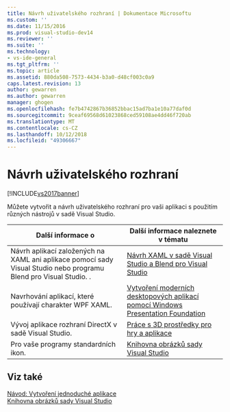 ```yaml
---
title: Návrh uživatelského rozhraní | Dokumentace Microsoftu
ms.custom: ''
ms.date: 11/15/2016
ms.prod: visual-studio-dev14
ms.reviewer: ''
ms.suite: ''
ms.technology:
- vs-ide-general
ms.tgt_pltfrm: ''
ms.topic: article
ms.assetid: 880da508-7573-4434-b3a0-d48cf003c0a9
caps.latest.revision: 13
author: gewarren
ms.author: gewarren
manager: ghogen
ms.openlocfilehash: fe7b4742867b36852bbac15ad7ba1e10a77daf0d
ms.sourcegitcommit: 9ceaf69568d61023868ced59108ae4dd46f720ab
ms.translationtype: MT
ms.contentlocale: cs-CZ
ms.lasthandoff: 10/12/2018
ms.locfileid: "49306667"
---
```

# <a name="designing-user-interfaces"></a>Návrh uživatelského rozhraní
[!INCLUDE[vs2017banner](../includes/vs2017banner.md)]

Můžete vytvořit a návrh uživatelského rozhraní pro vaši aplikaci s použitím různých nástrojů v sadě Visual Studio.  
  
|Další informace o|Další informace naleznete v tématu|  
|-------------------------|---------|  
|Návrh aplikací založených na XAML ani aplikace pomocí sady Visual Studio nebo programu Blend pro Visual Studio.   .|[Návrh XAML v sadě Visual Studio a Blend pro Visual Studio](../designers/designing-xaml-in-visual-studio.md)|  
|Navrhování aplikací, které používají charakter WPF XAML.|[Vytvoření moderních desktopových aplikací pomocí Windows Presentation Foundation](../designers/create-modern-desktop-applications-with-windows-presentation-foundation.md)|  
|Vývoj aplikace rozhraní DirectX v sadě Visual Studio.|[Práce s 3D prostředky pro hry a aplikace](../designers/working-with-3-d-assets-for-games-and-apps.md)|  
|Pro vaše programy standardních ikon.|[Knihovna obrázků sady Visual Studio](../designers/the-visual-studio-image-library.md)|  
  
## <a name="see-also"></a>Viz také  
 [Návod: Vytvoření jednoduché aplikace](../ide/walkthrough-create-a-simple-application-with-visual-csharp-or-visual-basic.md)   
 [Knihovna obrázků sady Visual Studio](../designers/the-visual-studio-image-library.md)



